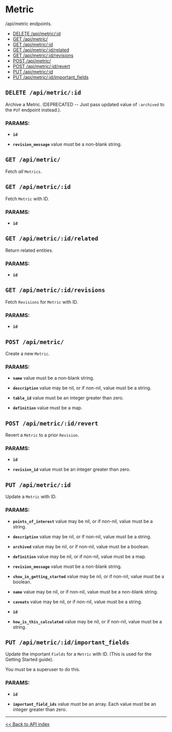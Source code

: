 # Metric

/api/metric endpoints.

  - [DELETE /api/metric/:id](#delete-apimetricid)
  - [GET /api/metric/](#get-apimetric)
  - [GET /api/metric/:id](#get-apimetricid)
  - [GET /api/metric/:id/related](#get-apimetricidrelated)
  - [GET /api/metric/:id/revisions](#get-apimetricidrevisions)
  - [POST /api/metric/](#post-apimetric)
  - [POST /api/metric/:id/revert](#post-apimetricidrevert)
  - [PUT /api/metric/:id](#put-apimetricid)
  - [PUT /api/metric/:id/important_fields](#put-apimetricidimportant_fields)

## `DELETE /api/metric/:id`

Archive a Metric. (DEPRECATED -- Just pass updated value of `:archived` to the `PUT` endpoint instead.).

### PARAMS:

*  **`id`** 

*  **`revision_message`** value must be a non-blank string.

## `GET /api/metric/`

Fetch *all* `Metrics`.

## `GET /api/metric/:id`

Fetch `Metric` with ID.

### PARAMS:

*  **`id`**

## `GET /api/metric/:id/related`

Return related entities.

### PARAMS:

*  **`id`**

## `GET /api/metric/:id/revisions`

Fetch `Revisions` for `Metric` with ID.

### PARAMS:

*  **`id`**

## `POST /api/metric/`

Create a new `Metric`.

### PARAMS:

*  **`name`** value must be a non-blank string.

*  **`description`** value may be nil, or if non-nil, value must be a string.

*  **`table_id`** value must be an integer greater than zero.

*  **`definition`** value must be a map.

## `POST /api/metric/:id/revert`

Revert a `Metric` to a prior `Revision`.

### PARAMS:

*  **`id`** 

*  **`revision_id`** value must be an integer greater than zero.

## `PUT /api/metric/:id`

Update a `Metric` with ID.

### PARAMS:

*  **`points_of_interest`** value may be nil, or if non-nil, value must be a string.

*  **`description`** value may be nil, or if non-nil, value must be a string.

*  **`archived`** value may be nil, or if non-nil, value must be a boolean.

*  **`definition`** value may be nil, or if non-nil, value must be a map.

*  **`revision_message`** value must be a non-blank string.

*  **`show_in_getting_started`** value may be nil, or if non-nil, value must be a boolean.

*  **`name`** value may be nil, or if non-nil, value must be a non-blank string.

*  **`caveats`** value may be nil, or if non-nil, value must be a string.

*  **`id`** 

*  **`how_is_this_calculated`** value may be nil, or if non-nil, value must be a string.

## `PUT /api/metric/:id/important_fields`

Update the important `Fields` for a `Metric` with ID.
   (This is used for the Getting Started guide).

You must be a superuser to do this.

### PARAMS:

*  **`id`** 

*  **`important_field_ids`** value must be an array. Each value must be an integer greater than zero.

---

[<< Back to API index](../api-documentation.md)